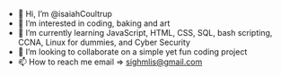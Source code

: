 - 👋 Hi, I’m @isaiahCoultrup
- 👀 I’m interested in coding, baking and art
- 🌱 I’m currently learning JavaScript, HTML, CSS, SQL, bash scripting, CCNA, Linux for dummies, and Cyber Security
- 💞️ I’m looking to collaborate on a simple yet fun coding project
- 📫 How to reach me email => sighmlis@gmail.com

<!---
isaiahCoultrup/isaiahCoultrup is a ✨ special ✨ repository because its `README.md` (this file) appears on your GitHub profile.
You can click the Preview link to take a look at your changes.
--->

